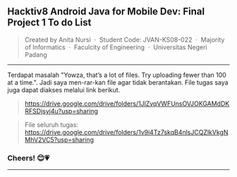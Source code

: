 ## Hacktiv8 Android Java for Mobile Dev: Final Project 1 To do List
> Created by Anita Nursi &nbsp;&middot;&nbsp;
> Student Code: JVAN-KS08-022 &nbsp;&middot;&nbsp;
> Majority of Informatics &nbsp;&middot;&nbsp;
> Faculcity of Engineering &nbsp;&middot;&nbsp;
> Universitas Negeri Padang
---
Terdapat masalah "Yowza, that’s a lot of files. Try uploading fewer than 100 at a time.". Jadi saya men-rar-kan file agar tidak berantakan.
File tugas saya juga dapat diakses melalui link berikut.
> https://drive.google.com/drive/folders/1JlZvqVWFUnsOVJOKGAMdDKRFSDjsyj4u?usp=sharing

> File seluruh tugas: https://drive.google.com/drive/folders/1v9i4Tz7skqB4nlsJCQZlkVkgNMhV2VC5?usp=sharing

### Cheers! 😊💗
---
